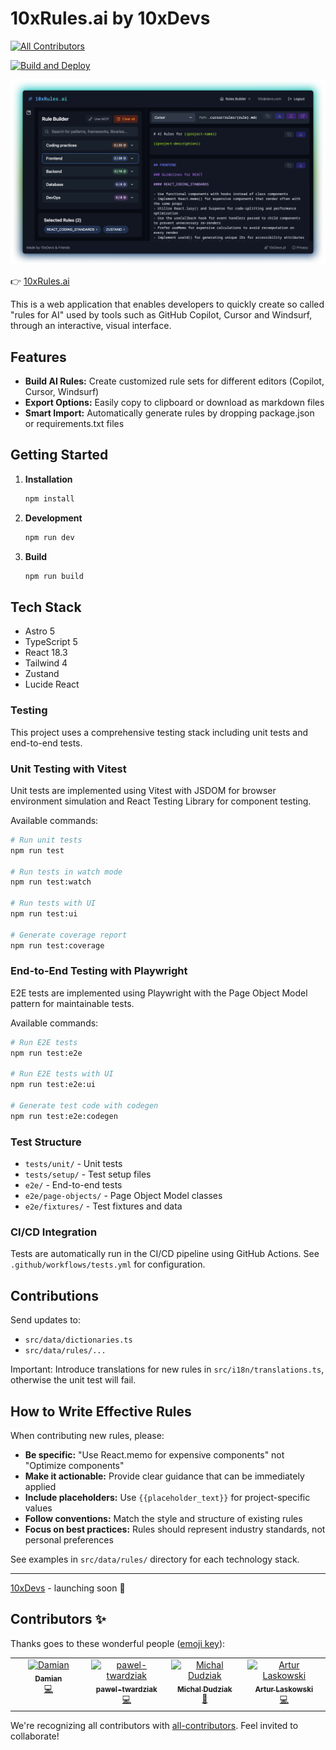 # 10xRules.ai by 10xDevs

<!-- ALL-CONTRIBUTORS-BADGE:START - Do not remove or modify this section -->

[![All Contributors](https://img.shields.io/badge/all_contributors-4-orange.svg?style=flat-square)](#contributors-)

<!-- ALL-CONTRIBUTORS-BADGE:END -->

[![Build and Deploy](https://github.com/przeprogramowani/ai-rules-builder/actions/workflows/master.yml/badge.svg)](https://github.com/przeprogramowani/ai-rules-builder/actions/workflows/master.yml)

![](./public/demo.png)

👉 [10xRules.ai](https://10xrules.ai)

This is a web application that enables developers to quickly create so called "rules for AI" used by tools such as GitHub Copilot, Cursor and Windsurf, through an interactive, visual interface.

## Features

- **Build AI Rules:** Create customized rule sets for different editors (Copilot, Cursor, Windsurf)
- **Export Options:** Easily copy to clipboard or download as markdown files
- **Smart Import:** Automatically generate rules by dropping package.json or requirements.txt files

## Getting Started

1. **Installation**

   ```bash
   npm install
   ```

2. **Development**

   ```bash
   npm run dev
   ```

3. **Build**
   ```bash
   npm run build
   ```

## Tech Stack

- Astro 5
- TypeScript 5
- React 18.3
- Tailwind 4
- Zustand
- Lucide React

### Testing

This project uses a comprehensive testing stack including unit tests and end-to-end tests.

### Unit Testing with Vitest

Unit tests are implemented using Vitest with JSDOM for browser environment simulation and React Testing Library for component testing.

Available commands:

```bash
# Run unit tests
npm run test

# Run tests in watch mode
npm run test:watch

# Run tests with UI
npm run test:ui

# Generate coverage report
npm run test:coverage
```

### End-to-End Testing with Playwright

E2E tests are implemented using Playwright with the Page Object Model pattern for maintainable tests.

Available commands:

```bash
# Run E2E tests
npm run test:e2e

# Run E2E tests with UI
npm run test:e2e:ui

# Generate test code with codegen
npm run test:e2e:codegen
```

### Test Structure

- `tests/unit/` - Unit tests
- `tests/setup/` - Test setup files
- `e2e/` - End-to-end tests
- `e2e/page-objects/` - Page Object Model classes
- `e2e/fixtures/` - Test fixtures and data

### CI/CD Integration

Tests are automatically run in the CI/CD pipeline using GitHub Actions. See `.github/workflows/tests.yml` for configuration.

## Contributions

Send updates to:

- `src/data/dictionaries.ts`
- `src/data/rules/...`

Important: Introduce translations for new rules in `src/i18n/translations.ts`, otherwise the unit test will fail.

## How to Write Effective Rules

When contributing new rules, please:

- **Be specific:** "Use React.memo for expensive components" not "Optimize components"
- **Make it actionable:** Provide clear guidance that can be immediately applied
- **Include placeholders:** Use `{{placeholder_text}}` for project-specific values
- **Follow conventions:** Match the style and structure of existing rules
- **Focus on best practices:** Rules should represent industry standards, not personal preferences

See examples in `src/data/rules/` directory for each technology stack.

---

[10xDevs](https://10xdevs.pl) - launching soon 🚀

## Contributors ✨

Thanks goes to these wonderful people ([emoji key](https://allcontributors.org/docs/en/emoji-key)):

<!-- ALL-CONTRIBUTORS-LIST:START - Do not remove or modify this section -->
<!-- prettier-ignore-start -->
<!-- markdownlint-disable -->
<table>
  <tbody>
    <tr>
      <td align="center" valign="top" width="14.28%"><a href="https://github.com/damianidczak"><img src="https://avatars.githubusercontent.com/u/21343496?v=4?s=100" width="100px;" alt="Damian"/><br /><sub><b>Damian</b></sub></a><br /><a href="https://github.com/przeprogramowani/ai-rules-builder/commits?author=damianidczak" title="Code">💻</a></td>
      <td align="center" valign="top" width="14.28%"><a href="https://github.com/pawel-twardziak"><img src="https://avatars.githubusercontent.com/u/180847852?v=4?s=100" width="100px;" alt="pawel-twardziak"/><br /><sub><b>pawel-twardziak</b></sub></a><br /><a href="https://github.com/przeprogramowani/ai-rules-builder/commits?author=pawel-twardziak" title="Code">💻</a></td>
      <td align="center" valign="top" width="14.28%"><a href="https://github.com/dudziakm"><img src="https://avatars.githubusercontent.com/u/10773170?v=4?s=100" width="100px;" alt="Michal Dudziak"/><br /><sub><b>Michal Dudziak</b></sub></a><br /><a href="#maintenance-dudziakm" title="Maintenance">🚧</a></td>
      <td align="center" valign="top" width="14.28%"><a href="https://www.linkedin.com/in/artur-laskowski94"><img src="https://avatars.githubusercontent.com/u/92392161?v=4?s=100" width="100px;" alt="Artur Laskowski"/><br /><sub><b>Artur Laskowski</b></sub></a><br /><a href="https://github.com/przeprogramowani/ai-rules-builder/commits?author=arturlaskowski" title="Code">💻</a></td>
    </tr>
  </tbody>
</table>

<!-- markdownlint-restore -->
<!-- prettier-ignore-end -->

<!-- ALL-CONTRIBUTORS-LIST:END -->

We're recognizing all contributors with [all-contributors](https://github.com/all-contributors/all-contributors). Feel invited to collaborate!
